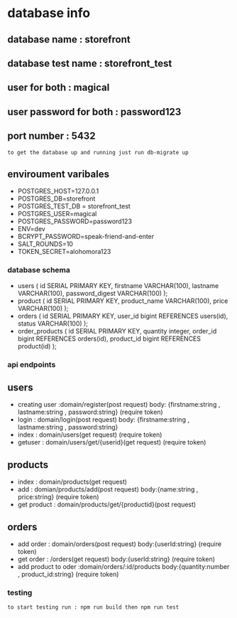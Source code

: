 # database info

## database name : storefront

## database test name : storefront_test

## user for both : magical

## user password for both : password123

## port number : 5432

    to get the database up and running just run db-migrate up

## enviroument varibales

- POSTGRES_HOST=127.0.0.1
- POSTGRES_DB=storefront
- POSTGRES_TEST_DB = storefront_test
- POSTGRES_USER=magical
- POSTGRES_PASSWORD=password123
- ENV=dev
- BCRYPT_PASSWORD=speak-friend-and-enter
- SALT_ROUNDS=10
- TOKEN_SECRET=alohomora123

### database schema

- users (
  id SERIAL PRIMARY KEY,
  firstname VARCHAR(100),
  lastname VARCHAR(100),
  password_digest VARCHAR(100)
  );
- product (
  id SERIAL PRIMARY KEY,
  product_name VARCHAR(100),
  price VARCHAR(100)
  );
- orders (
  id SERIAL PRIMARY KEY,
  user_id bigint REFERENCES users(id),
  status VARCHAR(100)
  );
- order_products (
  id SERIAL PRIMARY KEY,
  quantity integer,
  order_id bigint REFERENCES orders(id),
  product_id bigint REFERENCES product(id)
  );

### api endpoints

## users

- creating user :domain/register(post request) body: {firstname:string , lastname:string , password:string} (require token)
- login : domain/login(post request) body: {firstname:string , lastname:string , password:string}
- index : domain/users(get request) (require token)
- getuser : domain/users/get/{userid}(get request) (require token)

## products

- index : domain/products(get request)
- add : domian/products/add(post request) body:{name:string , price:string} (require token)
- get product : domain/products/get/{productid}(post request)

## orders

- add order : domain/orders(post request) body:{userId:string} (require token)
- get order : /orders(get request) body:{userId:string} (require token)
- add product to oder :domain/orders/:id/products body:{quantity:number , product_id:string} (require token)

### testing

    to start testing run : npm run build then npm run test
